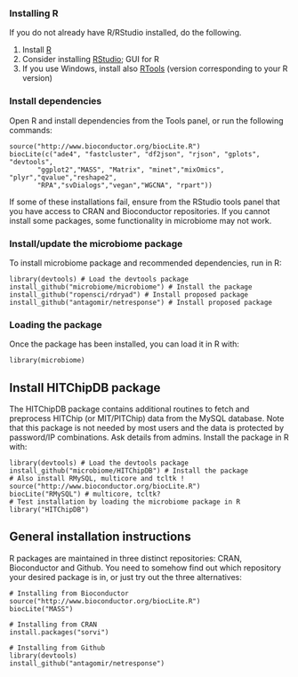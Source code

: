 ### Installing R

If you do not already have R/RStudio installed, do the following.

1.  Install [R](http://www.r-project.org/)
2.  Consider installing [RStudio](http://rstudio.org); GUI for R
3.  If you use Windows, install also
    [RTools](http://cran.r-project.org/bin/windows/Rtools/) (version
    corresponding to your R version)

### Install dependencies

Open R and install dependencies from the Tools panel, or run the
following commands:

    source("http://www.bioconductor.org/biocLite.R")
    biocLite(c("ade4", "fastcluster", "df2json", "rjson", "gplots", "devtools", 
           "ggplot2","MASS", "Matrix", "minet","mixOmics", "plyr","qvalue","reshape2",
           "RPA","svDialogs","vegan","WGCNA", "rpart"))

If some of these installations fail, ensure from the RStudio tools panel
that you have access to CRAN and Bioconductor repositories. If you
cannot install some packages, some functionality in microbiome may not
work.

### Install/update the microbiome package

To install microbiome package and recommended dependencies, run in R:

    library(devtools) # Load the devtools package
    install_github("microbiome/microbiome") # Install the package
    install_github("ropensci/rdryad") # Install proposed package
    install_github("antagomir/netresponse") # Install proposed package

### Loading the package

Once the package has been installed, you can load it in R with:

    library(microbiome)  

Install HITChipDB package
-------------------------

The HITChipDB package contains additional routines to fetch and
preprocess HITChip (or MIT/PITChip) data from the MySQL database. Note
that this package is not needed by most users and the data is protected
by password/IP combinations. Ask details from admins. Install the
package in R with:

    library(devtools) # Load the devtools package
    install_github("microbiome/HITChipDB") # Install the package
    # Also install RMySQL, multicore and tcltk !
    source("http://www.bioconductor.org/biocLite.R")
    biocLite("RMySQL") # multicore, tcltk?
    # Test installation by loading the microbiome package in R
    library("HITChipDB")

General installation instructions
---------------------------------

R packages are maintained in three distinct repositories: CRAN,
Bioconductor and Github. You need to somehow find out which repository
your desired package is in, or just try out the three alternatives:

    # Installing from Bioconductor
    source("http://www.bioconductor.org/biocLite.R")
    biocLite("MASS")

    # Installing from CRAN
    install.packages("sorvi")

    # Installing from Github
    library(devtools)
    install_github("antagomir/netresponse")
